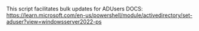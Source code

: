 This script facilitates bulk updates for ADUsers
DOCS:
https://learn.microsoft.com/en-us/powershell/module/activedirectory/set-aduser?view=windowsserver2022-ps
